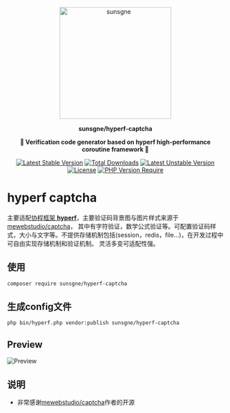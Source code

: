 <div align="center" style="border-radius: 50px">
    <img width="260px"  src="https://cdn.sunsgne.top/logo-i.png" alt="sunsgne">
</div>

**<p align="center">sunsgne/hyperf-captcha</p>**

**<p align="center">🐬 Verification code generator based on hyperf high-performance coroutine framework 🐬</p>**

<div align="center">

[![Latest Stable Version](http://poser.pugx.org/sunsgne/hyperf-captcha/v)](https://packagist.org/packages/sunsgne/hyperf-captcha)
[![Total Downloads](http://poser.pugx.org/sunsgne/hyperf-captcha/downloads)](https://packagist.org/packages/sunsgne/hyperf-captcha)
[![Latest Unstable Version](http://poser.pugx.org/sunsgne/hyperf-captcha/v/unstable)](https://packagist.org/packages/sunsgne/hyperf-captcha)
[![License](http://poser.pugx.org/sunsgne/hyperf-captcha/license)](https://packagist.org/packages/sunsgne/hyperf-captcha)
[![PHP Version Require](http://poser.pugx.org/sunsgne/hyperf-captcha/require/php)](https://packagist.org/packages/sunsgne/hyperf-captcha)

</div>

# hyperf  captcha 
主要适配[协程框架 **hyperf**](https://github.com/hyperf/hyperf)，主要验证码背景图与图片样式来源于[mewebstudio/captcha](https://github.com/mewebstudio/captcha)，
其中有字符验证，数学公式验证等。可配置验证码样式，大小与文字等。不提供存储机制包括(session，redis，file...)，在开发过程中可自由实现存储机制和验证机制。
灵活多变可适配性强。


## 使用
```bash
composer require sunsgne/hyperf-captcha
```
## 生成config文件

```bash
php bin/hyperf.php vendor:publish sunsgne/hyperf-captcha
```

## Preview
![Preview](https://image.ibb.co/kZxMLm/image.png)



## 说明
- 非常感谢[mewebstudio/captcha](https://github.com/mewebstudio/captcha)作者的开源
